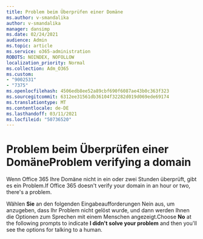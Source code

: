 ```yaml
---
title: Problem beim Überprüfen einer Domäne
ms.author: v-smandalika
author: v-smandalika
manager: dansimp
ms.date: 02/24/2021
audience: Admin
ms.topic: article
ms.service: o365-administration
ROBOTS: NOINDEX, NOFOLLOW
localization_priority: Normal
ms.collection: Adm_O365
ms.custom:
- "9002531"
- "7375"
ms.openlocfilehash: 4506edb8ee52a89cbf690f6087ae43b0c363f323
ms.sourcegitcommit: 6312ee31561db36104f32282d019d069ede69174
ms.translationtype: MT
ms.contentlocale: de-DE
ms.lasthandoff: 03/11/2021
ms.locfileid: "50736520"
---
```

# <a name="problem-verifying-a-domain"></a><span data-ttu-id="ceb59-102">Problem beim Überprüfen einer Domäne</span><span class="sxs-lookup"><span data-stu-id="ceb59-102">Problem verifying a domain</span></span>

<span data-ttu-id="ceb59-103">Wenn Office 365 Ihre Domäne nicht in ein oder zwei Stunden überprüft, gibt es ein Problem.</span><span class="sxs-lookup"><span data-stu-id="ceb59-103">If Office 365 doesn't verify your domain in an hour or two, there's a problem.</span></span>

<span data-ttu-id="ceb59-104">Wählen **Sie** an den folgenden  Eingabeaufforderungen Nein aus, um anzugeben, dass Ihr Problem nicht gelöst wurde, und dann werden Ihnen die Optionen zum Sprechen mit einem Menschen angezeigt.</span><span class="sxs-lookup"><span data-stu-id="ceb59-104">Choose **No** at the following prompts to indicate **I didn't solve your problem** and then you'll see the options for talking to a human.</span></span>
